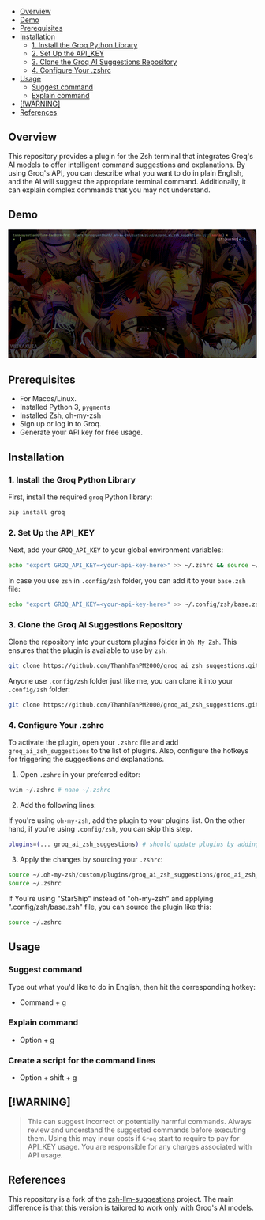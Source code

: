 <!--toc:start-->

- [Overview](#overview)
- [Demo](#demo)
- [Prerequisites](#prerequisites)
- [Installation](#installation)
  - [1. Install the Groq Python Library](#1-install-the-groq-python-library)
  - [2. Set Up the API_KEY](#2-set-up-the-apikey)
  - [3. Clone the Groq AI Suggestions Repository](#3-clone-the-groq-ai-suggestions-repository)
  - [4. Configure Your .zshrc](#4-configure-your-zshrc)
- [Usage](#usage)
  - [Suggest command](#suggest-command)
  - [Explain command](#explain-command)
- [[!WARNING]](#warning)
- [References](#references)
<!--toc:end-->

## Overview

This repository provides a plugin for the Zsh terminal that integrates Groq's AI models to offer intelligent command suggestions and explanations. By using Groq's API, you can describe what you want to do in plain English, and the AI will suggest the appropriate terminal command. Additionally, it can explain complex commands that you may not understand.

## Demo

![demo](demo.gif)

## Prerequisites

- For Macos/Linux.
- Installed Python 3, `pygments`
- Installed Zsh, oh-my-zsh
- Sign up or log in to Groq.
- Generate your API key for free usage.

## Installation

### 1. Install the Groq Python Library

First, install the required `groq` Python library:

```zsh
pip install groq
```

### 2. Set Up the API_KEY

Next, add your `GROQ_API_KEY` to your global environment variables:

```zsh
echo "export GROQ_API_KEY=<your-api-key-here>" >> ~/.zshrc && source ~/.zshrc
```

In case you use `zsh` in `.config/zsh` folder, you can add it to your `base.zsh` file:

```zsh
echo "export GROQ_API_KEY=<your-api-key-here>" >> ~/.config/zsh/base.zsh && source ~/.zshrc
```

### 3. Clone the Groq AI Suggestions Repository

Clone the repository into your custom plugins folder in `Oh My Zsh`. This ensures that the plugin is available to use by `zsh`:

```zsh
git clone https://github.com/ThanhTanPM2000/groq_ai_zsh_suggestions.git ~/.oh-my-zsh/custom/plugins/groq_ai_zsh_suggestions
```

Anyone use `.config/zsh` folder just like me, you can clone it into your `.config/zsh` folder:

```zsh
git clone https://github.com/ThanhTanPM2000/groq_ai_zsh_suggestions.git ~/.config/zsh/plugins/groq_ai_zsh_suggestions
```

### 4. Configure Your .zshrc

To activate the plugin, open your `.zshrc` file and add `groq_ai_zsh_suggestions` to the list of plugins. Also, configure the hotkeys for triggering the suggestions and explanations.

1. Open `.zshrc` in your preferred editor:

```zsh
nvim ~/.zshrc # nano ~/.zshrc
```

2. Add the following lines:

If you're using `oh-my-zsh`, add the plugin to your plugins list. On the other hand, if you're using `.config/zsh`, you can skip this step.

```zsh
plugins=(... groq_ai_zsh_suggestions) # should update plugins by adding groq_ai_zsh_suggestions at the end of line
```

3. Apply the changes by sourcing your `.zshrc`:

```zsh
source ~/.oh-my-zsh/custom/plugins/groq_ai_zsh_suggestions/groq_ai_zsh_suggestions.plugin.zsh && \
source ~/.zshrc
```

If You're using "StarShip" instead of "oh-my-zsh" and applying ".config/zsh/base.zsh" file, you can source the plugin like this:

```zsh
source ~/.zshrc
```

## Usage

### Suggest command

Type out what you'd like to do in English, then hit the corresponding hotkey:

- Command + g

### Explain command

- Option + g

### Create a script for the command lines

- Option + shift + g

## [!WARNING]

> This can suggest incorrect or potentially harmful commands. Always review and understand the suggested commands before executing them.
> Using this may incur costs if `Groq` start to require to pay for API_KEY usage. You are responsible for any charges associated with API usage.

## References

This repository is a fork of the [zsh-llm-suggestions](https://github.com/stefanheule/zsh-llm-suggestions) project. The main difference is that this version is tailored to work only with Groq's AI models.
